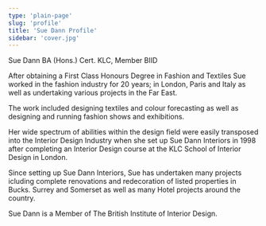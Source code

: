 ```yaml
---
type: 'plain-page'
slug: 'profile'
title: 'Sue Dann Profile'
sidebar: 'cover.jpg'
---
```


Sue Dann BA (Hons.) Cert. KLC, Member BIID

After obtaining a First Class Honours Degree in Fashion and Textiles Sue worked in the fashion industry for 20 years; in London, Paris and Italy as well as undertaking various projects in the Far East.

The work included designing textiles and colour forecasting as well as designing and running fashion shows and exhibitions.

Her wide spectrum of abilities within the design field were easily transposed into the Interior Design Industry when she set up Sue Dann Interiors in 1998 after completing an Interior Design course at the KLC School of Interior Design in London.

Since setting up Sue Dann Interiors, Sue has undertaken many projects icluding complete renovations and redecoration of listed properties in Bucks. Surrey and Somerset as well as many Hotel projects around the country.

Sue Dann is a Member of The British Institute of Interior Design.
